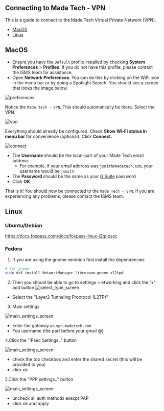 ## Connecting to Made Tech - VPN

This is a guide to connect to the Made Tech Virtual Private Network (VPN).

- [MacOS](#macos)
- [Linux](#linux)

## MacOS

* Ensure you have the `Default` profile installed by checking **System Preferences** > **Profiles**. If you do not have this profile, please contact the ISMS team for assistance.
* Open **Network Preferences**. You can do this by clicking on the WiFi icon in the menu bar or by doing a Spotlight Search. You should see a screen that looks the image below.

![preferences](images/macos/preferences.png)

Notice the `Made Tech - VPN`. This should automatically be there. Select the VPN.

![vpn](images/macos/vpn.png)

Everything should already be configured. Check **Show Wi-Fi status in menu bar** for convenience (optional). Click **Connect**.

![connect](images/macos/connect.png)

- The **Username** should be the local-part of your Made Tech email address
  - For example, if your email address was `jsmith@madetech.com`, your username would be `jsmith`
- The **Password** should be the same as your [G Suite](http://gsuite.google.com) password
- Click **OK**

That is it! You should now be connected to the `Made Tech - VPN`. If you are experiencing any problems, please contact the ISMS team.

## Linux 
### Ubuntu/Debian
https://docs.foxpass.com/docs/foxpass-linux-l2tpipsec
### Fedora
1. If you are using the gnome vershion first install the dependencies
```bash
# for gnome
sudo dnf install NetworkManager-libreswan-gnome xl2tpd
```

2. Then you should be able to go to settings > etworking and click the '+' add button
![select_type_screen](images/linux/select_type.png)

- Select the "Layer2 Tunneling Prootocol (L2TP)"

3. Main settings

![main_settings_screen](images/linux/main_settings.png)
- Enter the gateway as `vpn.madetech.com`
- You username (the part before your gmail @)

4.Click the "IPsec Settings.." button

![main_settings_screen](images/linux/ipsec.png)
- check the top checkbox and enter the shared secret (this will be provided to you)
- click ok

5.Click the "PPP settings.." button

![main_settings_screen](images/linux/ppp_settings.png)
- uncheck all auth methods execpt PAP
- click ok and apply



